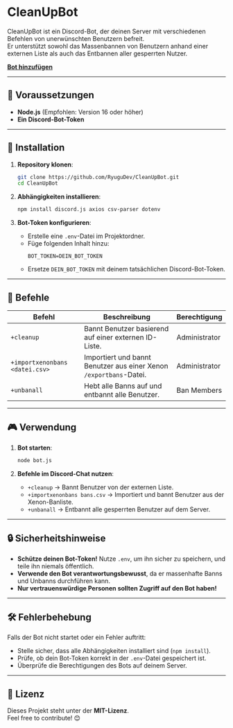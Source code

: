 # CleanUpBot

CleanUpBot ist ein Discord-Bot, der deinen Server mit verschiedenen Befehlen von unerwünschten Benutzern befreit.  
Er unterstützt sowohl das Massenbannen von Benutzern anhand einer externen Liste als auch das Entbannen aller gesperrten Nutzer.  

[**Bot hinzufügen**](https://discord.com/oauth2/authorize?client_id=737537444723032086&scope=bot&permissions=8)

---

## 📌 Voraussetzungen

- **Node.js** (Empfohlen: Version 16 oder höher)
- **Ein Discord-Bot-Token**

---

## 🚀 Installation

1. **Repository klonen**:
   ```bash
   git clone https://github.com/RyuguDev/CleanUpBot.git
   cd CleanUpBot
   ```

2. **Abhängigkeiten installieren**:
   ```bash
   npm install discord.js axios csv-parser dotenv
   ```

3. **Bot-Token konfigurieren**:
   - Erstelle eine `.env`-Datei im Projektordner.
   - Füge folgenden Inhalt hinzu:
     ```env
     BOT_TOKEN=DEIN_BOT_TOKEN
     ```
   - Ersetze `DEIN_BOT_TOKEN` mit deinem tatsächlichen Discord-Bot-Token.

---

## 📖 Befehle

| Befehl | Beschreibung | Berechtigung |
|--------|-------------|--------------|
| `+cleanup` | Bannt Benutzer basierend auf einer externen ID-Liste. | Administrator |
| `+importxenonbans <datei.csv>` | Importiert und bannt Benutzer aus einer Xenon `/exportbans`-Datei. | Administrator |
| `+unbanall` | Hebt alle Banns auf und entbannt alle Benutzer. | Ban Members |

---

## 🎮 Verwendung

1. **Bot starten**:
   ```bash
   node bot.js
   ```

2. **Befehle im Discord-Chat nutzen**:
   - `+cleanup` → Bannt Benutzer von der externen Liste.
   - `+importxenonbans bans.csv` → Importiert und bannt Benutzer aus der Xenon-Banliste.
   - `+unbanall` → Entbannt alle gesperrten Benutzer auf dem Server.

---

## 🔒 Sicherheitshinweise

- **Schütze deinen Bot-Token!** Nutze `.env`, um ihn sicher zu speichern, und teile ihn niemals öffentlich.
- **Verwende den Bot verantwortungsbewusst**, da er massenhafte Banns und Unbanns durchführen kann.
- **Nur vertrauenswürdige Personen sollten Zugriff auf den Bot haben!**

---

## 🛠️ Fehlerbehebung

Falls der Bot nicht startet oder ein Fehler auftritt:
- Stelle sicher, dass alle Abhängigkeiten installiert sind (`npm install`).
- Prüfe, ob dein Bot-Token korrekt in der `.env`-Datei gespeichert ist.
- Überprüfe die Berechtigungen des Bots auf deinem Server.

---

## 📜 Lizenz

Dieses Projekt steht unter der **MIT-Lizenz**.  
Feel free to contribute! 😊
```
